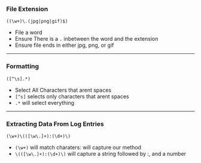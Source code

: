 
### File Extension

```
((\w+)\.(jpg|png|gif)$)
```

- File a word 
- Ensure There is a `.` inbetween the word and the extension
- Ensure file ends in either jpg, png, or gif

****

### Formatting 

```
([^\s].*)
```

- Select All Characters that arent spaces
- `[^s]` selects only characters that arent spaces
- `.*` will select everything

****

### Extracting Data From Log Entries

```
(\w+)\(([\w\.]+):(\d+)\)
```

- `(\w+)` will match charaters: will capture our method
- `\(([\w\.]+):(\d+)\)` will capture a string followed by :, and a number

